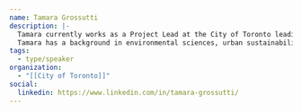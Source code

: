 ```yaml
---
name: Tamara Grossutti
description: |-
  Tamara currently works as a Project Lead at the City of Toronto leading community engagement in climate action. She is passionate about the environment and loves working together with community leaders to make our city a better place.
  Tamara has a background in environmental sciences, urban sustainability, community engagement and policy development and has worked in sustainability consulting, public and academic environmental sectors.
tags:
  - type/speaker
organization:
  - "[[City of Toronto]]"
social:
  linkedin: https://www.linkedin.com/in/tamara-grossutti/
---
```

